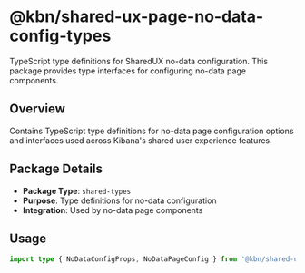 # @kbn/shared-ux-page-no-data-config-types

TypeScript type definitions for SharedUX no-data configuration. This package provides type interfaces for configuring no-data page components.

## Overview

Contains TypeScript type definitions for no-data page configuration options and interfaces used across Kibana's shared user experience features.

## Package Details

- **Package Type**: `shared-types`
- **Purpose**: Type definitions for no-data configuration
- **Integration**: Used by no-data page components

## Usage

```typescript
import type { NoDataConfigProps, NoDataPageConfig } from '@kbn/shared-ux-page-no-data-config-types';
```

